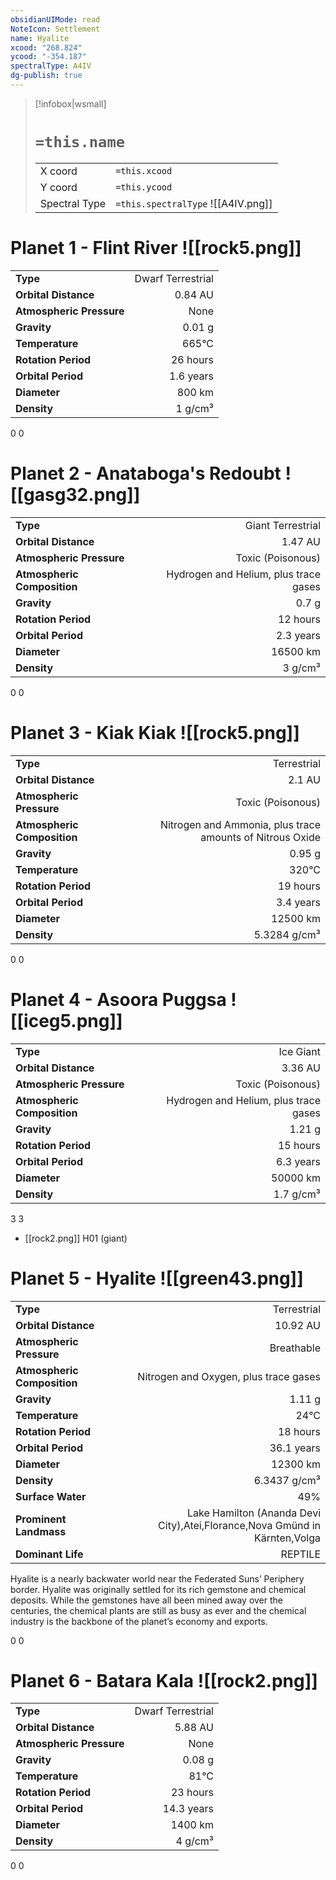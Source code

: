 ```yaml
---
obsidianUIMode: read
NoteIcon: Settlement
name: Hyalite
xcood: "268.824"
ycood: "-354.187"
spectralType: A4IV
dg-publish: true
---
```

> [!infobox|wsmall]
> # `=this.name`
> | | |
> | - | - |
> | X coord | `=this.xcood` |
> | Y coord| `=this.ycood` |
> | Spectral Type | `=this.spectralType` ![[A4IV.png]] |

# Planet 1 - Flint River ![[rock5.png]]
|                             |                           |
| --------------------------- | -------------------------:|
| **Type**                    |             Dwarf Terrestrial |
| **Orbital Distance**        |   0.84 AU |
| **Atmospheric Pressure**    |       None |
| **Gravity**                 |        0.01 g |
| **Temperature**             |    665°C |
| **Rotation Period**         |  26 hours |
| **Orbital Period** | 1.6 years |
| **Diameter**                |      800 km | 
| **Density**                 |    1 g/cm³ |



0
0



# Planet 2 - Anataboga's Redoubt ![[gasg32.png]]
|                             |                           |
| --------------------------- | -------------------------:|
| **Type**                    |             Giant Terrestrial |
| **Orbital Distance**        |   1.47 AU |
| **Atmospheric Pressure**    |       Toxic (Poisonous) |
| **Atmospheric Composition** |      Hydrogen and Helium, plus trace gases |
| **Gravity**                 |        0.7 g |
| **Rotation Period**         |  12 hours |
| **Orbital Period** | 2.3 years |
| **Diameter**                |      16500 km | 
| **Density**                 |    3 g/cm³ |



0
0



# Planet 3 - Kiak Kiak ![[rock5.png]]
|                             |                           |
| --------------------------- | -------------------------:|
| **Type**                    |             Terrestrial |
| **Orbital Distance**        |   2.1 AU |
| **Atmospheric Pressure**    |       Toxic (Poisonous) |
| **Atmospheric Composition** |      Nitrogen and Ammonia, plus trace amounts of Nitrous Oxide |
| **Gravity**                 |        0.95 g |
| **Temperature**             |    320°C |
| **Rotation Period**         |  19 hours |
| **Orbital Period** | 3.4 years |
| **Diameter**                |      12500 km | 
| **Density**                 |    5.3284 g/cm³ |



0
0



# Planet 4 - Asoora Puggsa ![[iceg5.png]]
|                             |                           |
| --------------------------- | -------------------------:|
| **Type**                    |             Ice Giant |
| **Orbital Distance**        |   3.36 AU |
| **Atmospheric Pressure**    |       Toxic (Poisonous) |
| **Atmospheric Composition** |      Hydrogen and Helium, plus trace gases |
| **Gravity**                 |        1.21 g |
| **Rotation Period**         |  15 hours |
| **Orbital Period** | 6.3 years |
| **Diameter**                |      50000 km | 
| **Density**                 |    1.7 g/cm³ |



3
3

- [[rock2.png]] H01 (giant)

# Planet 5 - Hyalite ![[green43.png]]
|                             |                           |
| --------------------------- | -------------------------:|
| **Type**                    |             Terrestrial |
| **Orbital Distance**        |   10.92 AU |
| **Atmospheric Pressure**    |       Breathable |
| **Atmospheric Composition** |      Nitrogen and Oxygen, plus trace gases |
| **Gravity**                 |        1.11 g |
| **Temperature**             |    24°C |
| **Rotation Period**         |  18 hours |
| **Orbital Period** | 36.1 years |
| **Diameter**                |      12300 km | 
| **Density**                 |    6.3437 g/cm³ |
| **Surface Water**           |           49% | 
| **Prominent Landmass**      |         Lake Hamilton (Ananda Devi City),Atei,Florance,Nova Gmünd in Kärnten,Volga | 
| **Dominant Life**           |         REPTILE |

Hyalite is a nearly backwater world near the Federated Suns’ Periphery border. Hyalite was originally settled for its rich gemstone and chemical deposits. While the gemstones have all been mined away over the centuries, the chemical plants are still as busy as ever and the chemical industry is the backbone of the planet’s economy and exports.

0
0



# Planet 6 - Batara Kala ![[rock2.png]]
|                             |                           |
| --------------------------- | -------------------------:|
| **Type**                    |             Dwarf Terrestrial |
| **Orbital Distance**        |   5.88 AU |
| **Atmospheric Pressure**    |       None |
| **Gravity**                 |        0.08 g |
| **Temperature**             |    81°C |
| **Rotation Period**         |  23 hours |
| **Orbital Period** | 14.3 years |
| **Diameter**                |      1400 km | 
| **Density**                 |    4 g/cm³ |



0
0



